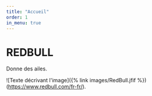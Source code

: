 ```yaml
---
title: "Accueil"
order: 1
in_menu: true
---
```

<!DOCTYPE html>
<html>
<body>

<h1>REDBULL</h1>

<p>Donne des ailes.</p>

</body>
</html>

![Texte décrivant l'image]({% link images/RedBull.jfif %})
(https://www.redbull.com/fr-fr/). 